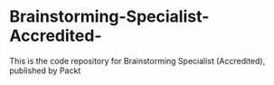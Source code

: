 # Brainstorming-Specialist-Accredited-
This is the code repository for Brainstorming Specialist (Accredited), published by Packt

